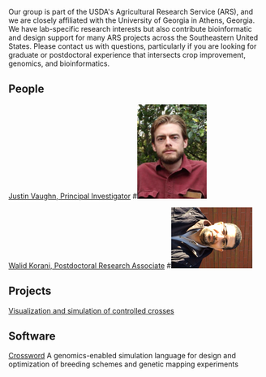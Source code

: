 Our group is part of the USDA's Agricultural Research Service (ARS), and we are closely affiliated with the University of Georgia in Athens, Georgia.  We have lab-specific research interests but also contribute bioinformatic and design support for many ARS projects across the Southeastern United States.  Please contact us with questions, particularly if you are looking for graduate or postdoctoral experience that intersects crop improvement, genomics, and bioinformatics.  

## People
[Justin Vaughn, Principal Investigator](url)
#![alt text](./pics/jnvPic1.png "Justin Vaughn")

[Walid Korani, Postdoctoral Research Associate](url)
#![alt text](./pics/walidPic1.png "Walid Korani")

## Projects
[Visualization and simulation of controlled crosses](url)

## Software

[Crossword](url)
A genomics-enabled simulation language for design and optimization of breeding schemes and genetic mapping experiments




